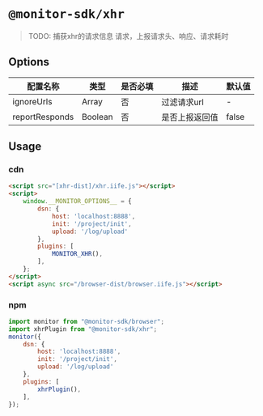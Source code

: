 # `@monitor-sdk/xhr`

> TODO: 捕获xhr的请求信息  请求，上报请求头、响应、请求耗时

## Options

|配置名称|类型|是否必填|描述|默认值|
|-|-|-|-|-|
|ignoreUrls|Array|否|过滤请求url|-|
|reportResponds|Boolean|否|是否上报返回值|false|



## Usage

### cdn

```html
<script src="[xhr-dist]/xhr.iife.js"></script>
<script>
    window.__MONITOR_OPTIONS__ = {
        dsn: {
            host: 'localhost:8888',
            init: '/project/init',
            upload: '/log/upload'
        },
        plugins: [
            MONITOR_XHR(),
        ],
    };
</script>
<script async src="/browser-dist/browser.iife.js"></script>
```

### npm

```js
import monitor from "@monitor-sdk/browser";
import xhrPlugin from "@monitor-sdk/xhr";
monitor({
    dsn: {
        host: 'localhost:8888',
        init: '/project/init',
        upload: '/log/upload'
    },
    plugins: [
        xhrPlugin(),
    ],
});
```
